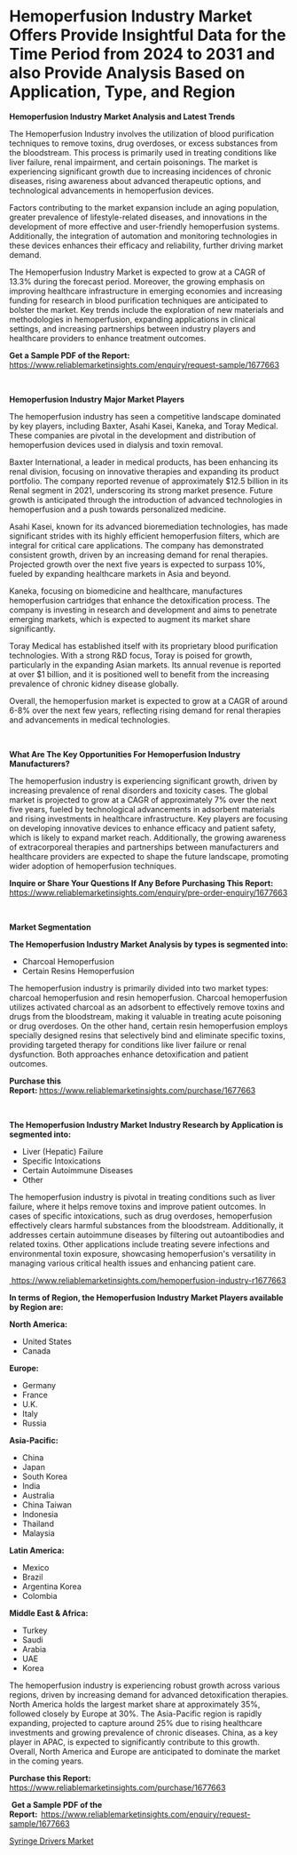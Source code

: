<p><h1>Hemoperfusion Industry Market Offers Provide Insightful Data for the Time Period from 2024 to 2031 and also Provide Analysis Based on Application, Type, and Region</h1></p><p><strong>Hemoperfusion Industry Market Analysis and Latest Trends</strong></p>
<p><p>The Hemoperfusion Industry involves the utilization of blood purification techniques to remove toxins, drug overdoses, or excess substances from the bloodstream. This process is primarily used in treating conditions like liver failure, renal impairment, and certain poisonings. The market is experiencing significant growth due to increasing incidences of chronic diseases, rising awareness about advanced therapeutic options, and technological advancements in hemoperfusion devices.</p><p>Factors contributing to the market expansion include an aging population, greater prevalence of lifestyle-related diseases, and innovations in the development of more effective and user-friendly hemoperfusion systems. Additionally, the integration of automation and monitoring technologies in these devices enhances their efficacy and reliability, further driving market demand.</p><p>The Hemoperfusion Industry Market is expected to grow at a CAGR of 13.3% during the forecast period. Moreover, the growing emphasis on improving healthcare infrastructure in emerging economies and increasing funding for research in blood purification techniques are anticipated to bolster the market. Key trends include the exploration of new materials and methodologies in hemoperfusion, expanding applications in clinical settings, and increasing partnerships between industry players and healthcare providers to enhance treatment outcomes.</p></p>
<p><strong>Get a Sample PDF of the Report:&nbsp;</strong> <a href="https://www.reliablemarketinsights.com/enquiry/request-sample/1677663?utm_campaign=2013&utm_medium=2&utm_source=Github&utm_content=ia&utm_term=28122024&utm_id=hemoperfusion-industry">https://www.reliablemarketinsights.com/enquiry/request-sample/1677663</a></p>
<p>&nbsp;</p>
<p><strong>Hemoperfusion Industry Major Market Players</strong></p>
<p><p>The hemoperfusion industry has seen a competitive landscape dominated by key players, including Baxter, Asahi Kasei, Kaneka, and Toray Medical. These companies are pivotal in the development and distribution of hemoperfusion devices used in dialysis and toxin removal.</p><p>Baxter International, a leader in medical products, has been enhancing its renal division, focusing on innovative therapies and expanding its product portfolio. The company reported revenue of approximately $12.5 billion in its Renal segment in 2021, underscoring its strong market presence. Future growth is anticipated through the introduction of advanced technologies in hemoperfusion and a push towards personalized medicine.</p><p>Asahi Kasei, known for its advanced bioremediation technologies, has made significant strides with its highly efficient hemoperfusion filters, which are integral for critical care applications. The company has demonstrated consistent growth, driven by an increasing demand for renal therapies. Projected growth over the next five years is expected to surpass 10%, fueled by expanding healthcare markets in Asia and beyond.</p><p>Kaneka, focusing on biomedicine and healthcare, manufactures hemoperfusion cartridges that enhance the detoxification process. The company is investing in research and development and aims to penetrate emerging markets, which is expected to augment its market share significantly. </p><p>Toray Medical has established itself with its proprietary blood purification technologies. With a strong R&D focus, Toray is poised for growth, particularly in the expanding Asian markets. Its annual revenue is reported at over $1 billion, and it is positioned well to benefit from the increasing prevalence of chronic kidney disease globally.</p><p>Overall, the hemoperfusion market is expected to grow at a CAGR of around 6-8% over the next few years, reflecting rising demand for renal therapies and advancements in medical technologies.</p></p>
<p>&nbsp;</p>
<p><strong>What Are The Key Opportunities For Hemoperfusion Industry Manufacturers?</strong></p>
<p><p>The hemoperfusion industry is experiencing significant growth, driven by increasing prevalence of renal disorders and toxicity cases. The global market is projected to grow at a CAGR of approximately 7% over the next five years, fueled by technological advancements in adsorbent materials and rising investments in healthcare infrastructure. Key players are focusing on developing innovative devices to enhance efficacy and patient safety, which is likely to expand market reach. Additionally, the growing awareness of extracorporeal therapies and partnerships between manufacturers and healthcare providers are expected to shape the future landscape, promoting wider adoption of hemoperfusion techniques.</p></p>
<p><strong>Inquire or Share Your Questions If Any Before Purchasing This Report:</strong> <a href="https://www.reliablemarketinsights.com/enquiry/pre-order-enquiry/1677663?utm_campaign=2013&utm_medium=2&utm_source=Github&utm_content=ia&utm_term=28122024&utm_id=hemoperfusion-industry">https://www.reliablemarketinsights.com/enquiry/pre-order-enquiry/1677663</a></p>
<p>&nbsp;</p>
<p><strong>Market Segmentation</strong></p>
<p><strong>The Hemoperfusion Industry Market Analysis by types is segmented into:</strong></p>
<p><ul><li>Charcoal Hemoperfusion</li><li>Certain Resins Hemoperfusion</li></ul></p>
<p><p>The hemoperfusion industry is primarily divided into two market types: charcoal hemoperfusion and resin hemoperfusion. Charcoal hemoperfusion utilizes activated charcoal as an adsorbent to effectively remove toxins and drugs from the bloodstream, making it valuable in treating acute poisoning or drug overdoses. On the other hand, certain resin hemoperfusion employs specially designed resins that selectively bind and eliminate specific toxins, providing targeted therapy for conditions like liver failure or renal dysfunction. Both approaches enhance detoxification and patient outcomes.</p></p>
<p><strong>Purchase this Report:&nbsp;</strong><a href="https://www.reliablemarketinsights.com/purchase/1677663?utm_campaign=2013&utm_medium=2&utm_source=Github&utm_content=ia&utm_term=28122024&utm_id=hemoperfusion-industry">https://www.reliablemarketinsights.com/purchase/1677663</a></p>
<p>&nbsp;</p>
<p><strong>The Hemoperfusion Industry Market Industry Research by Application is segmented into:</strong></p>
<p><ul><li>Liver (Hepatic) Failure</li><li>Specific Intoxications</li><li>Certain Autoimmune Diseases</li><li>Other</li></ul></p>
<p><p>The hemoperfusion industry is pivotal in treating conditions such as liver failure, where it helps remove toxins and improve patient outcomes. In cases of specific intoxications, such as drug overdoses, hemoperfusion effectively clears harmful substances from the bloodstream. Additionally, it addresses certain autoimmune diseases by filtering out autoantibodies and related toxins. Other applications include treating severe infections and environmental toxin exposure, showcasing hemoperfusion's versatility in managing various critical health issues and enhancing patient care.</p></p>
<p><a href="https://www.reliablemarketinsights.com/hemoperfusion-industry-r1677663?utm_campaign=2013&utm_medium=2&utm_source=Github&utm_content=ia&utm_term=28122024&utm_id=hemoperfusion-industry">&nbsp;https://www.reliablemarketinsights.com/hemoperfusion-industry-r1677663</a></p>
<p><strong>In terms of Region, the Hemoperfusion Industry Market Players available by Region are:</strong></p>
<p>
    <p> <strong> North America: </strong>
        <ul>
            <li>United States</li>
            <li>Canada</li>
        </ul>
        </p> 
    <p> <strong> Europe: </strong>
        <ul>
            <li>Germany</li>
            <li>France</li>
            <li>U.K.</li>
            <li>Italy</li>
            <li>Russia</li>
        </ul>
        </p> 
    <p> <strong> Asia-Pacific: </strong>
        <ul>
            <li>China</li>
            <li>Japan</li>
            <li>South Korea</li>
            <li>India</li>
            <li>Australia</li>
            <li>China Taiwan</li>
            <li>Indonesia</li>
            <li>Thailand</li>
            <li>Malaysia</li>
        </ul>
        </p> 
    <p> <strong> Latin America: </strong>
        <ul>
            <li>Mexico</li>
            <li>Brazil</li>
            <li>Argentina Korea</li>
            <li>Colombia</li>
        </ul>
        </p> 
    <p> <strong> Middle East & Africa: </strong>
        <ul>
            <li>Turkey</li>
            <li>Saudi</li>
            <li>Arabia</li>
            <li>UAE</li>
            <li>Korea</li>
        </ul>
    </p>
    </p>
<p><p>The hemoperfusion industry is experiencing robust growth across various regions, driven by increasing demand for advanced detoxification therapies. North America holds the largest market share at approximately 35%, followed closely by Europe at 30%. The Asia-Pacific region is rapidly expanding, projected to capture around 25% due to rising healthcare investments and growing prevalence of chronic diseases. China, as a key player in APAC, is expected to significantly contribute to this growth. Overall, North America and Europe are anticipated to dominate the market in the coming years.</p></p>
<p><strong>Purchase this Report: </strong><a href="https://www.reliablemarketinsights.com/purchase/1677663?utm_campaign=2013&utm_medium=2&utm_source=Github&utm_content=ia&utm_term=28122024&utm_id=hemoperfusion-industry">https://www.reliablemarketinsights.com/purchase/1677663</a></p>
<p>&nbsp;<strong>Get a Sample PDF of the Report:&nbsp;&nbsp;</strong><a href="https://www.reliablemarketinsights.com/enquiry/request-sample/1677663?utm_campaign=2013&utm_medium=2&utm_source=Github&utm_content=ia&utm_term=28122024&utm_id=hemoperfusion-industry">https://www.reliablemarketinsights.com/enquiry/request-sample/1677663</a></p>
<p><strong></strong></p>
<p><p><a href="https://github.com/MarciaRunte/Market-Research-Report-List-1/blob/main/syringe-drivers-market.md?utm_campaign=2013&utm_medium=2&utm_source=Github&utm_content=ia&utm_term=28122024&utm_id=hemoperfusion-industry">Syringe Drivers Market</a></p></p>